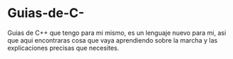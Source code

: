 # Guias-de-C-
Guias de C++ que tengo para mi mismo, es un lenguaje nuevo para mi, asi que aqui encontraras cosa que vaya aprendiendo sobre la marcha y las explicaciones precisas que necesites.
